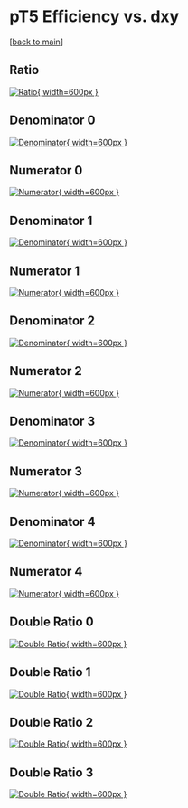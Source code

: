 # pT5 Efficiency vs. dxy

[[back to main](./)]



## Ratio

[![Ratio](../mtv/var/pT5_vtr_11_0_eff_dxy.png){ width=600px }](../mtv/var/pT5_vtr_11_0_eff_dxy.pdf)

## Denominator 0

[![Denominator](../mtv/den/pT5_vtr_11_0_eff_dxy_den0.png){ width=600px }](../mtv/den/pT5_vtr_11_0_eff_dxy_den0.pdf)

## Numerator 0

[![Numerator](../mtv/num/pT5_vtr_11_0_eff_dxy_num0.png){ width=600px }](../mtv/num/pT5_vtr_11_0_eff_dxy_num0.pdf)

## Denominator 1

[![Denominator](../mtv/den/pT5_vtr_11_0_eff_dxy_den1.png){ width=600px }](../mtv/den/pT5_vtr_11_0_eff_dxy_den1.pdf)

## Numerator 1

[![Numerator](../mtv/num/pT5_vtr_11_0_eff_dxy_num1.png){ width=600px }](../mtv/num/pT5_vtr_11_0_eff_dxy_num1.pdf)

## Denominator 2

[![Denominator](../mtv/den/pT5_vtr_11_0_eff_dxy_den2.png){ width=600px }](../mtv/den/pT5_vtr_11_0_eff_dxy_den2.pdf)

## Numerator 2

[![Numerator](../mtv/num/pT5_vtr_11_0_eff_dxy_num2.png){ width=600px }](../mtv/num/pT5_vtr_11_0_eff_dxy_num2.pdf)

## Denominator 3

[![Denominator](../mtv/den/pT5_vtr_11_0_eff_dxy_den3.png){ width=600px }](../mtv/den/pT5_vtr_11_0_eff_dxy_den3.pdf)

## Numerator 3

[![Numerator](../mtv/num/pT5_vtr_11_0_eff_dxy_num3.png){ width=600px }](../mtv/num/pT5_vtr_11_0_eff_dxy_num3.pdf)

## Denominator 4

[![Denominator](../mtv/den/pT5_vtr_11_0_eff_dxy_den4.png){ width=600px }](../mtv/den/pT5_vtr_11_0_eff_dxy_den4.pdf)

## Numerator 4

[![Numerator](../mtv/num/pT5_vtr_11_0_eff_dxy_num4.png){ width=600px }](../mtv/num/pT5_vtr_11_0_eff_dxy_num4.pdf)

## Double Ratio 0

[![Double Ratio](../mtv/ratio/pT5_vtr_11_0_eff_dxy_ratio0.png){ width=600px }](../mtv/ratio/pT5_vtr_11_0_eff_dxy_ratio0.pdf)

## Double Ratio 1

[![Double Ratio](../mtv/ratio/pT5_vtr_11_0_eff_dxy_ratio1.png){ width=600px }](../mtv/ratio/pT5_vtr_11_0_eff_dxy_ratio1.pdf)

## Double Ratio 2

[![Double Ratio](../mtv/ratio/pT5_vtr_11_0_eff_dxy_ratio2.png){ width=600px }](../mtv/ratio/pT5_vtr_11_0_eff_dxy_ratio2.pdf)

## Double Ratio 3

[![Double Ratio](../mtv/ratio/pT5_vtr_11_0_eff_dxy_ratio3.png){ width=600px }](../mtv/ratio/pT5_vtr_11_0_eff_dxy_ratio3.pdf)

